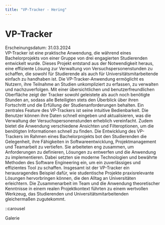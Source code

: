 ```yaml
---
title: "VP-Tracker - Hering"
---
```


# VP-Tracker

<div class="date">
Erscheinungsdatum: 31.03.2024
</div>

<div class="mainText">
VP-Tracker ist eine praktische Anwendung, die während eines Bachelorprojekts von einer Gruppe von drei engagierten Studierenden entwickelt wurde. Dieses Projekt entstand aus der Notwendigkeit heraus, eine effiziente Lösung zur Verwaltung von Versuchspersonenstunden zu schaffen, die sowohl für Studierende als auch für Universitätsmitarbeitende einfach zu handhaben ist. Die VP-Tracker-Anwendung ermöglicht es Nutzern, ihre Teilnahme an Studien unkompliziert zu erfassen, zu verwalten und nachzuverfolgen. Mit einer übersichtlichen und benutzerfreundlichen Oberfläche zeigt der Tracker sowohl geleistete als auch noch benötigte Stunden an, sodass alle Beteiligten stets den Überblick über ihren Fortschritt und die Erfüllung der Studienanforderungen behalten. Ein zentrales Feature des VP-Trackers ist seine intuitive Bedienbarkeit. Die Benutzer können ihre Daten schnell eingeben und aktualisieren, was die Verwaltung der Versuchspersonenstunden erheblich vereinfacht. Zudem bietet die Anwendung verschiedene Ansichten und Filteroptionen, um die benötigten Informationen schnell zu finden. Die Entwicklung des VP-Trackers im Rahmen eines Bachelorprojekts bot den Studierenden die Gelegenheit, ihre Fähigkeiten in Softwareentwicklung, Projektmanagement und Teamarbeit zu vertiefen. Sie arbeiteten eng zusammen, um Anforderungen zu definieren, Lösungen zu entwerfen und die Anwendung zu implementieren. Dabei setzten sie moderne Technologien und bewährte Methoden des Software Engineering ein, um ein zuverlässiges und effizientes Tool zu schaffen. Insgesamt ist der VP-Tracker ein herausragendes Beispiel dafür, wie studentische Projekte praxisrelevante Lösungen hervorbringen können, die den Alltag an Universitäten erleichtern. Die Zusammenarbeit im Team und die Anwendung theoretischer Kenntnisse in einem realen Projektkontext führten zu einem wertvollen Werkzeug, das Studierenden und Universitätsmitarbeitenden gleichermaßen zugutekommt.
</div>

::carousel

<div class="galery">
Galerie
</div>
